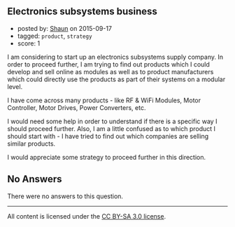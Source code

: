 ## Electronics subsystems business

- posted by: [Shaun](https://stackexchange.com/users/6844594/shaun) on 2015-09-17
- tagged: `product`, `strategy`
- score: 1

I am considering to start up an electronics subsystems supply company. In order to proceed further, I am trying to find out products which I could develop and sell online as modules as well as to product manufacturers which could directly use the products as part of their systems on a modular level. 

I have come across many products - like RF & WiFi Modules, Motor Controller, Motor Drives, Power Converters, etc. 

I would need some help in order to understand if there is a specific way I should proceed further. Also, I am a little confused as to which product I should start with - I have tried to find out which companies are selling similar products. 

I would appreciate some strategy to proceed further in this direction. 

## No Answers

There were no answers to this question.


---

All content is licensed under the [CC BY-SA 3.0 license](https://creativecommons.org/licenses/by-sa/3.0/).
